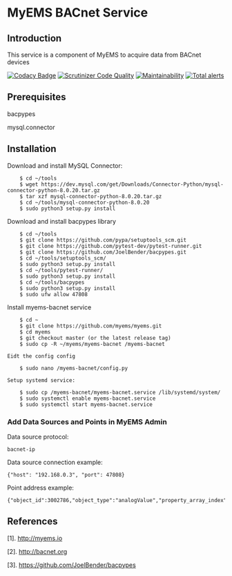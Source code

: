 # MyEMS BACnet Service


## Introduction

This service is a component of MyEMS to acquire data from BACnet devices

[![Codacy Badge](https://api.codacy.com/project/badge/Grade/42a86789a9a0425492a8890b5ae43dd8)](https://app.codacy.com/gh/myems/myems-bacnet?utm_source=github.com&utm_medium=referral&utm_content=myems/myems-bacnet&utm_campaign=Badge_Grade)
[![Scrutinizer Code Quality](https://scrutinizer-ci.com/g/myems/myems-bacnet/badges/quality-score.png?b=master)](https://scrutinizer-ci.com/g/myems/myems-bacnet/?branch=master)
[![Maintainability](https://api.codeclimate.com/v1/badges/90a12776a218fb5ff465/maintainability)](https://codeclimate.com/github/myems/myems-bacnet/maintainability)
[![Total alerts](https://img.shields.io/lgtm/alerts/g/myems/myems-bacnet.svg?logo=lgtm&logoWidth=18)](https://lgtm.com/projects/g/myems/myems-bacnet/alerts/)

## Prerequisites
bacpypes

mysql.connector



## Installation

Download and install MySQL Connector:
```
    $ cd ~/tools
    $ wget https://dev.mysql.com/get/Downloads/Connector-Python/mysql-connector-python-8.0.20.tar.gz
    $ tar xzf mysql-connector-python-8.0.20.tar.gz
    $ cd ~/tools/mysql-connector-python-8.0.20
    $ sudo python3 setup.py install
```

Download and install bacpypes library
```
    $ cd ~/tools
    $ git clone https://github.com/pypa/setuptools_scm.git
    $ git clone https://github.com/pytest-dev/pytest-runner.git
    $ git clone https://github.com/JoelBender/bacpypes.git
    $ cd ~/tools/setuptools_scm/
    $ sudo python3 setup.py install
    $ cd ~/tools/pytest-runner/
    $ sudo python3 setup.py install
    $ cd ~/tools/bacpypes
    $ sudo python3 setup.py install
    $ sudo ufw allow 47808
```

Install myems-bacnet service
```
    $ cd ~
    $ git clone https://github.com/myems/myems.git
    $ cd myems
    $ git checkout master (or the latest release tag)
    $ sudo cp -R ~/myems/myems-bacnet /myems-bacnet
```
    Eidt the config config
```
    $ sudo nano /myems-bacnet/config.py
```
    Setup systemd service:
```
    $ sudo cp /myems-bacnet/myems-bacnet.service /lib/systemd/system/
    $ sudo systemctl enable myems-bacnet.service
    $ sudo systemctl start myems-bacnet.service
```

### Add Data Sources and Points in MyEMS Admin

Data source protocol: 
```
bacnet-ip
```

Data source connection example:
```
{"host": "192.168.0.3", "port": 47808}
```

Point address example:
```
{"object_id":3002786,"object_type":"analogValue","property_array_index":null,"property_name":"presentValue"}
```


## References

[1]. http://myems.io
  
[2]. http://bacnet.org
  
[3]. https://github.com/JoelBender/bacpypes
  

